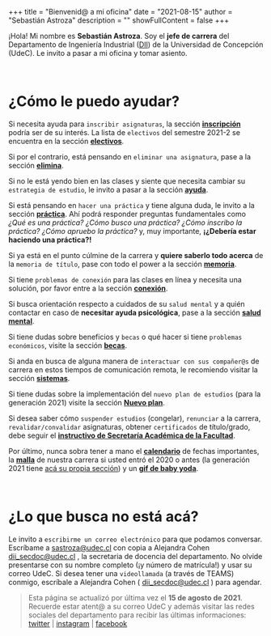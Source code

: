 +++
title = "Bienvenid@ a mi oficina"
date = "2021-08-15"
author = "Sebastián Astroza"
description = ""
showFullContent = false
+++

¡Hola! Mi nombre es **Sebastián Astroza**. Soy el **jefe de carrera** del Departamento de Ingeniería Industrial ([DII](https://dii.udec.cl/)) de la Universidad de Concepción (UdeC).  Le invito a pasar a mi oficina y tomar asiento. 

&nbsp;    

# ¿Cómo le puedo ayudar?

Si necesita ayuda para `inscribir asignaturas`, la sección **[inscripción](/inscripcion)** podría ser de su interés. La lista de `electivos` del semestre 2021-2 se encuentra en la sección  **[electivos](/electivos)**.

Si por el contrario, está pensando en `eliminar una asignatura`, pase a la sección **[elimina](/elimina)**.

Si no le está yendo bien en las clases y siente que necesita cambiar su `estrategia de estudio`, le invito a pasar a la sección **[ayuda](/ayuda)**.

Si está pensando en `hacer una práctica` y tiene alguna duda, le invito a la sección **[práctica](/practica)**. Ahí podrá responder preguntas fundamentales como *¿Qué es una práctica?* *¿Cómo busco una práctica?* *¿Cómo inscribo la práctica?* *¿Cómo apruebo la práctica?* y, muy importante, **¡¿Debería estar haciendo una práctica?!**

Si ya está en el punto cúlmine de la carrera y **quiere saberlo todo acerca** de la `memoria de título`, pase con todo el power a la sección **[memoria](/memoria)**.

Si tiene `problemas de conexión` para las clases en línea y necesita una solución, por favor entre a la sección **[conexión](/conexion)**.

Si busca orientación respecto a cuidados de su `salud mental` y a quién contactar en caso de **necesitar ayuda psicológica**, pase a la sección **[salud mental](/salud)**.

Si tiene dudas sobre beneficios y `becas` o qué hacer si tiene `problemas económicos`, visite la sección **[becas](/becas)**.

Si anda en busca de alguna manera de `interactuar con sus compañer@s` de carrera en estos tiempos de comunicación remota, le recomiendo visitar la sección **[sistemas](/sistemas)**.

Si tiene dudas sobre la implementación del `nuevo plan de estudios` (para la generación 2021) visite la sección **[Nuevo plan](/nuevamalla)**.

Si desea saber cómo `suspender estudios` (congelar), `renunciar` a la carrera, `revalidar/convalidar` asignaturas, obtener `certificados` de título/grado, debe seguir el **[instructivo de Secretaría Académica de la Facultad](http://secad.ing.udec.cl/faq)**.

Por último, nunca sobra tener a mano el **[calendario](http://secad.ing.udec.cl/horarios)** de fechas importantes, la **[malla](https://dii.udec.cl/programa-academico/)** de nuestra carrera si usted entró el 2020 o antes (la generación 2021 tiene [acá su propia sección](/nuevamalla)) y un **[gif de baby yoda](https://giphy.com/search/baby-yoda)**.

&nbsp;    

# ¿Lo que busca no está acá?

Le invito a `escribirme un correo electrónico` para que podamos conversar. Escríbame a sastroza@udec.cl con copia a Alejandra Cohen dii_secdoc@udec.cl , la secretaria de docencia del departamento. No olvide presentarse con su nombre completo (¡y número de matrícula!) y usar su correo UdeC. Si desea tener una `videollamada` (a través de TEAMS) conmigo, escríbale a Alejandra Cohen ( dii_secdoc@udec.cl ) para agendar.

> Esta página se actualizó por última vez el **15 de agosto de 2021**. Recuerde estar atent@ a su correo UdeC y además visitar las redes sociales del departamento para recibir las últimas informaciones: [twitter](https://twitter.com/diiudec) | [instagram](https://www.instagram.com/dii_udec/) | [facebook](https://www.facebook.com/dii.udec/) 


